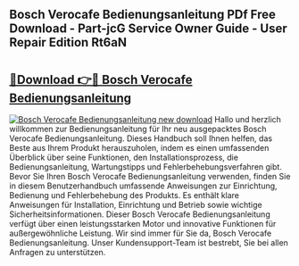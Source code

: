 ## Bosch Verocafe Bedienungsanleitung PDf Free Download - Part-jcG Service Owner Guide - User Repair Edition Rt6aN

# <h2><a href="http://df02k7j.blite.top/?on=Bosch+Verocafe+Bedienungsanleitung">🔗Download 👉🔴 Bosch Verocafe Bedienungsanleitung</a></h2>

[![Bosch Verocafe Bedienungsanleitung new download](https://i.imgur.com/lujVjoI.png)](http://df02k7j.blite.top/?on=Bosch+Verocafe+Bedienungsanleitung)
Hallo und herzlich willkommen zur Bedienungsanleitung für Ihr neu ausgepacktes Bosch Verocafe Bedienungsanleitung. Dieses Handbuch soll Ihnen helfen, das Beste aus Ihrem Produkt herauszuholen, indem es einen umfassenden Überblick über seine Funktionen, den Installationsprozess, die Bedienungsanleitung, Wartungstipps und Fehlerbehebungsverfahren gibt. Bevor Sie Ihren Bosch Verocafe Bedienungsanleitung verwenden, finden Sie in diesem Benutzerhandbuch umfassende Anweisungen zur Einrichtung, Bedienung und Fehlerbehebung des Produkts. Es enthält klare Anweisungen für Installation, Einrichtung und Betrieb sowie wichtige Sicherheitsinformationen. Dieser Bosch Verocafe Bedienungsanleitung verfügt über einen leistungsstarken Motor und innovative Funktionen für außergewöhnliche Leistung. Wir sind immer für Sie da, Bosch Verocafe Bedienungsanleitung. Unser Kundensupport-Team ist bestrebt, Sie bei allen Anfragen zu unterstützen.

